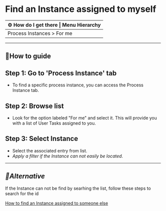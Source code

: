 # Find an Instance assigned to myself

| ⚙ How do I get there \| Menu Hierarchy |
| -------------------------------------- |
| Process Instances > For me             |

---

## 📔How to guide

## **Step 1: Go to 'Process Instance' tab**

- To find a specific process instance, you can access the Process Instance tab.



## **Step 2: Browse list** 

- Look for the option labeled "For me" and select it. This will provide you with a  list of User Tasks assigned to you.

## **Step 3: Select Instance**

- Select the associated entry from list.
- *Apply a filter if the Instance can not easily be located*.

---

## *🌱Alternative*

If the Instance can not be find by searhing the list, follow these steps to search for the id

[How to find an Instance assigned to someone else](find_an_instance_assigned_to_someone_else.md) 

